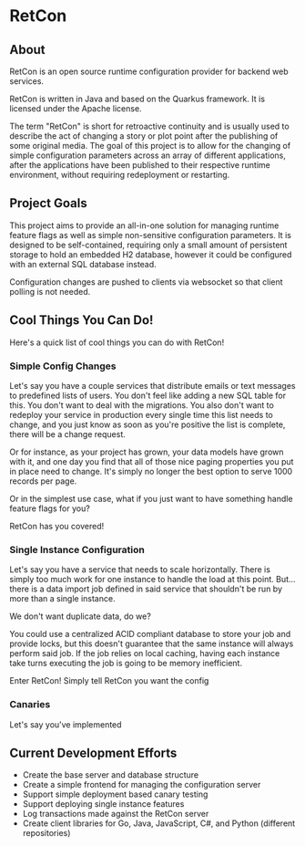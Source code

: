 # RetCon

## About
RetCon is an open source runtime configuration provider for backend web services.

RetCon is written in Java and based on the Quarkus framework. It is licensed under the Apache license.

The term "RetCon" is short for retroactive continuity and is usually used to describe the act of changing a story or plot point after the publishing of some original media. The goal of this project is to allow for the changing of simple configuration parameters across an array of different applications, after the applications have been published to their respective runtime environment, without requiring redeployment or restarting.

## Project Goals
This project aims to provide an all-in-one solution for managing runtime feature flags as well as simple non-sensitive configuration parameters. It is designed to be self-contained, requiring only a small amount of persistent storage to hold an embedded H2 database, however it could be configured with an external SQL database instead.

Configuration changes are pushed to clients via websocket so that client polling is not needed.

## Cool Things You Can Do!
Here's a quick list of cool things you can do with RetCon!

### Simple Config Changes
Let's say you have a couple services that distribute emails or text messages to predefined lists of users. You don't feel like adding a new SQL table for this. You don't want to deal with the migrations. You also don't want to redeploy your service in production every single time this list needs to change, and you just know as soon as you're positive the list is complete, there will be a change request. 

Or for instance, as your project has grown, your data models have grown with it, and one day you find that all of those nice paging properties you put in place need to change. It's simply no longer the best option to serve 1000 records per page.

Or in the simplest use case, what if you just want to have something handle feature flags for you? 

RetCon has you covered!

### Single Instance Configuration
Let's say you have a service that needs to scale horizontally. There is simply too much work for one instance to handle the load at this point. But... there is a data import job defined in said service that shouldn't be run by more than a single instance.

We don't want duplicate data, do we?

You could use a centralized ACID compliant database to store your job and provide locks, but this doesn't guarantee that the same instance will always perform said job. If the job relies on local caching, having each instance take turns executing the job is going to be memory inefficient. 

Enter RetCon! Simply tell RetCon you want the config

### Canaries
Let's say you've implemented

## Current Development Efforts
- Create the base server and database structure
- Create a simple frontend for managing the configuration server
- Support simple deployment based canary testing
- Support deploying single instance features
- Log transactions made against the RetCon server
- Create client libraries for Go, Java, JavaScript, C#, and Python (different repositories)
